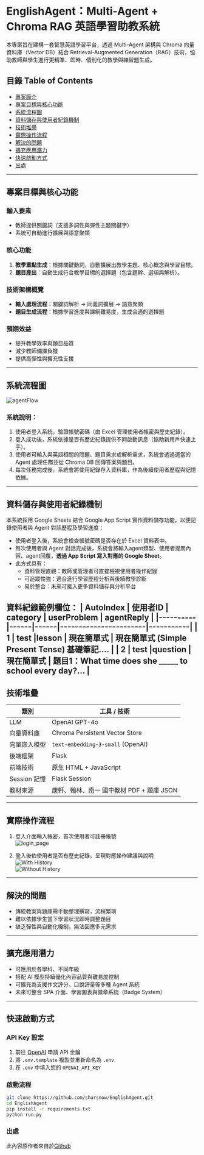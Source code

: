 # EnglishAgent：Multi-Agent + Chroma RAG 英語學習助教系統

本專案旨在建構一套智慧英語學習平台，透過 Multi-Agent 架構與 Chroma 向量資料庫（Vector DB）結合 Retrieval-Augmented Generation（RAG）技術，協助教師與學生進行更精準、即時、個別化的教學與練習題生成。

## 目錄 Table of Contents

- [專案簡介](#englishagentmulti-agent--chroma-rag-英語學習助教系統)
- [專案目標與核心功能](#專案目標與核心功能)
- [系統流程圖](#系統流程圖)
- [資料儲存與使用者紀錄機制](#資料儲存與使用者紀錄機制)
- [技術堆疊](#技術堆疊)
- [實際操作流程](#實際操作流程)
- [解決的問題](#解決的問題)
- [擴充應用潛力](#擴充應用潛力)
- [快速啟動方式](#快速啟動方式)
- [出處](#出處)

---

## 專案目標與核心功能

### 輸入要素
- 教師提供關鍵詞（支援多詞性與彈性主題關鍵字）
- 系統可自動進行擴展與語意聚類

### 核心功能
1. **教學重點生成**：根據關鍵動詞，自動擴展出教學主題、核心概念與學習目標。
2. **題目產出**：自動生成符合教學目標的選擇題（包含題幹、選項與解析）。

### 技術架構概覽
- **輸入處理流程**：關鍵詞解析 → 同義詞擴展 → 語意聚類
- **題目生成流程**：根據學習進度與課綱難易度，生成合適的選擇題

###  預期效益
- 提升教學效率與題目品質
- 減少教師備課負擔
- 提供高彈性與擴充性支援

---

## 系統流程圖

![agentFlow](assets/flow.png)

### 系統說明：

1. 使用者登入系統，驗證帳號密碼（由 Excel 管理使用者帳密與歷史紀錄）。
2. 登入成功後，系統依據是否有歷史紀錄提供不同啟動訊息（協助新用戶快速上手）。
3. 使用者可輸入與英語相關的問題、題目需求或解析需求，系統會透過適當的 Agent 處理任務並從 Chroma DB 回傳答案與題目。
4. 每次任務完成後，系統會將使用紀錄存入資料庫，作為後續使用者歷程與記憶依據。

---

## 資料儲存與使用者紀錄機制

本系統採用 Google Sheets 結合 Google App Script 實作資料儲存功能，以便記錄使用者與 Agent 對話歷程及學習進度：

- 使用者登入後，系統會檢查帳號密碼是否存在於 Excel 資料表中。
- 每次使用者與 Agent 對話完成後，系統會將輸入agent類型、使用者提問內容、agent回覆，**透過 App Script 寫入對應的 Google Sheet**。
- 此方式具有：
  - 資料管理直觀：教師或管理者可直接檢視使用者操作紀錄
  - 可追蹤性強：適合進行學習歷程分析與後續教學診斷
  - 易於整合：未來可接入更多資料儲存與分析平台

資料紀錄範例欄位：
| AutoIndex | 使用者ID | category | userProblem | agentReply | 
|----------|------|------|-----------------------|-----------|
| 1 | test |lesson | 現在簡單式 | 現在簡單式 (Simple Present Tense) 基礎筆記.... | 
| 2 | test |question | 現在簡單式 | 題目1：What time does she _____ to school every day?... | 
---

## 技術堆疊

| 類別           | 工具 / 技術                           |
|----------------|----------------------------------------|
| LLM            | OpenAI GPT-4o                          |
| 向量資料庫     | Chroma Persistent Vector Store         |
| 向量嵌入模型   | `text-embedding-3-small` (OpenAI)      |
| 後端框架       | Flask                                  |
| 前端技術       | 原生 HTML + JavaScript                |
| Session 記憶   | Flask Session                          |
| 教材來源       | 康軒、翰林、南一 國中教材 PDF + 題庫 JSON |

---

## 實際操作流程

1. 登入介面輸入帳密，首次使用者可註冊帳號  
   ![login_page](assets/login_page.png)

2. 登入後依使用者是否有歷史紀錄，呈現對應操作建議與說明  
   ![With History](assets/englishAgentWithHistory.png)  
   ![Without History](assets/englishAgentWithoutHistory.png)

---

## 解決的問題

- 傳統教案與題庫需手動整理撰寫，流程繁瑣
- 難以依據學生當下學習狀況即時調整題目
- 缺乏彈性與自動化機制，無法因應多元需求

---

## 擴充應用潛力

- 可應用於各學科、不同年級
- 搭配 AI 模型持續優化內容品質與難易度控制
- 可擴充為支援作文評分、口說評量等多種 Agent 系統
- 未來可整合 SPA 介面、學習圖表與徽章系統（Badge System）

---

## 快速啟動方式

### API Key 設定
1. 前往 [OpenAI](https://platform.openai.com/account/api-keys) 申請 API 金鑰
2. 將 `.env.template` 複製並重新命名為 `.env`
3. 在 `.env` 中填入您的 `OPENAI_API_KEY`

### 啟動流程
```bash
git clone https://github.com/sharsnow/EnglishAgent.git
cd EnglishAgent
pip install -r requirements.txt
python run.py
```
### 出處
此內容原作者來自於[Github](https://github.com/a88019401/ai_agents_homework_from-my-teammates)
